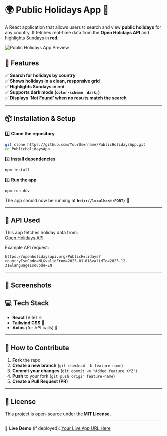 
# **🌍 Public Holidays App 🎉**  

A React application that allows users to search and view **public holidays** for any country. It fetches real-time data from the **Open Holidays API** and highlights Sundays in **red**.  

![Public Holidays App Preview](https://via.placeholder.com/800x400?text=App+Screenshot) <!-- Replace with actual screenshot URL -->



## **🚀 Features**
✅ **Search for holidays by country**  
✅ **Shows holidays in a clean, responsive grid**  
✅ **Highlights Sundays in red**  
✅ **Supports dark mode (`color-scheme: dark;`)**  
✅ **Displays ‘Not Found’ when no results match the search**  

---

## **📦 Installation & Setup**
1️⃣ **Clone the repository**  
```sh
git clone https://github.com/YourUsername/PublicHolidaysApp.git
cd PublicHolidaysApp
```

2️⃣ **Install dependencies**  
```sh
npm install
```

3️⃣ **Run the app**  
```sh
npm run dev
```
The app should now be running at **`http://localhost:PORT/`** 🚀

---

## **🔗 API Used**
This app fetches holiday data from:  
[Open Holidays API](https://openholidaysapi.org/)  

Example API request:  
```
https://openholidaysapi.org/PublicHolidays?countryIsoCode=NL&validFrom=2025-01-01&validTo=2025-12-31&languageIsoCode=EN
```

---

## **🎨 Screenshots**


## **💻 Tech Stack**
- **React** (Vite) ⚛️  
- **Tailwind CSS** 🎨  
- **Axios** (for API calls) 🔗  

---

## **🌟 How to Contribute**
1. **Fork** the repo  
2. **Create a new branch** (`git checkout -b feature-name`)  
3. **Commit your changes** (`git commit -m "Added feature XYZ"`)  
4. **Push** to your fork (`git push origin feature-name`)  
5. **Create a Pull Request (PR)**  

---

## **📜 License**
This project is open-source under the **MIT License**.  

---

🔗 **Live Demo** (if deployed): [Your Live App URL Here](#)  
